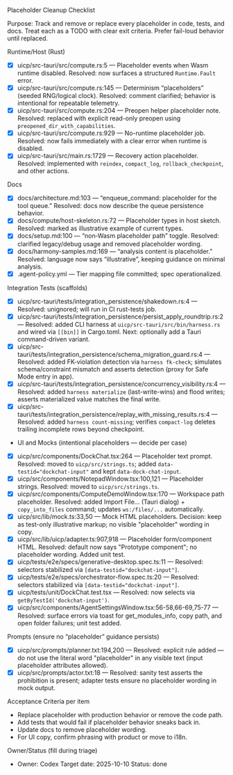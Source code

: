 Placeholder Cleanup Checklist

Purpose: Track and remove or replace every placeholder in code, tests, and docs. Treat each as a TODO with clear exit criteria. Prefer fail-loud behavior until replaced.

Runtime/Host (Rust)
- [x] uicp/src-tauri/src/compute.rs:5 — Placeholder events when Wasm runtime disabled. Resolved: now surfaces a structured `Runtime.Fault` error.
- [x] uicp/src-tauri/src/compute.rs:145 — Determinism “placeholders” (seeded RNG/logical clock). Resolved: comment clarified; behavior is intentional for repeatable telemetry.
- [x] uicp/src-tauri/src/compute.rs:204 — Preopen helper placeholder note. Resolved: replaced with explicit read-only preopen using `preopened_dir_with_capabilities`.
- [x] uicp/src-tauri/src/compute.rs:929 — No-runtime placeholder job. Resolved: now fails immediately with a clear error when runtime is disabled.
- [x] uicp/src-tauri/src/main.rs:1729 — Recovery action placeholder. Resolved: implemented with `reindex`, `compact_log`, `rollback_checkpoint`, and other actions.

Docs
- [x] docs/architecture.md:103 — “enqueue_command: placeholder for the tool queue.” Resolved: docs now describe the queue persistence behavior.
- [x] docs/compute/host-skeleton.rs:72 — Placeholder types in host sketch. Resolved: marked as illustrative example of current types.
- [x] docs/setup.md:100 — “non‑Wasm placeholder path” toggle. Resolved: clarified legacy/debug usage and removed placeholder wording.
- [x] docs/harmony-samples.md:169 — “analysis content is placeholder.” Resolved: language now says “illustrative”, keeping guidance on minimal analysis.
- [x] .agent-policy.yml — Tier mapping file committed; spec operationalized.

Integration Tests (scaffolds)
- [x] uicp/src-tauri/tests/integration_persistence/shakedown.rs:4 — Resolved: unignored; will run in CI rust-tests job.
- [x] uicp/src-tauri/tests/integration_persistence/persist_apply_roundtrip.rs:2 — Resolved: added CLI harness at `uicp/src-tauri/src/bin/harness.rs` and wired via `[[bin]]` in Cargo.toml. Next: optionally add a Tauri command-driven variant.
- [x] uicp/src-tauri/tests/integration_persistence/schema_migration_guard.rs:4 — Resolved: added FK-violation detection via `harness fk-check`; simulates schema/constraint mismatch and asserts detection (proxy for Safe Mode entry in app).
- [x] uicp/src-tauri/tests/integration_persistence/concurrency_visibility.rs:4 — Resolved: added `harness materialize` (last-write-wins) and flood writes; asserts materialized value matches the final write.
- [x] uicp/src-tauri/tests/integration_persistence/replay_with_missing_results.rs:4 — Resolved: added `harness count-missing`; verifies `compact-log` deletes trailing incomplete rows beyond checkpoint.

- UI and Mocks (intentional placeholders — decide per case)
- [x] uicp/src/components/DockChat.tsx:264 — Placeholder text prompt. Resolved: moved to `uicp/src/strings.ts`; added `data-testid="dockchat-input"` and kept `data-dock-chat-input`.
- [x] uicp/src/components/NotepadWindow.tsx:100,121 — Placeholder strings. Resolved: moved to `uicp/src/strings.ts`.
- [x] uicp/src/components/ComputeDemoWindow.tsx:170 — Workspace path placeholder. Resolved: added Import File… (Tauri dialog) + `copy_into_files` command; updates `ws:/files/...` automatically.
- [x] uicp/src/lib/mock.ts:33,50 — Mock HTML placeholders. Decision: keep as test-only illustrative markup; no visible "placeholder" wording in copy.
- [x] uicp/src/lib/uicp/adapter.ts:907,918 — Placeholder form/component HTML. Resolved: default now says "Prototype component"; no placeholder wording. Added unit test.
- [x] uicp/tests/e2e/specs/generative-desktop.spec.ts:11 — Resolved: selectors stabilized via `[data-testid="dockchat-input"]`.
- [x] uicp/tests/e2e/specs/orchestrator-flow.spec.ts:20 — Resolved: selectors stabilized via `[data-testid="dockchat-input"]`.
- [x] uicp/tests/unit/DockChat.test.tsx — Resolved: now selects via `getByTestId('dockchat-input')`.
- [x] uicp/src/components/AgentSettingsWindow.tsx:56-58,66-69,75-77 — Resolved: surface errors via toast for get_modules_info, copy path, and open folder failures; unit test added.

Prompts (ensure no “placeholder” guidance persists)
- [x] uicp/src/prompts/planner.txt:194,200 — Resolved: explicit rule added — do not use the literal word "placeholder" in any visible text (input placeholder attributes allowed).
- [x] uicp/src/prompts/actor.txt:18 — Resolved: sanity test asserts the prohibition is present; adapter tests ensure no placeholder wording in mock output.

Acceptance Criteria per item
- Replace placeholder with production behavior or remove the code path.
- Add tests that would fail if placeholder behavior sneaks back in.
- Update docs to remove placeholder wording.
- For UI copy, confirm phrasing with product or move to i18n.

Owner/Status (fill during triage)
- Owner: Codex  Target date: 2025-10-10  Status: done
